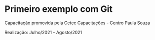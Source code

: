 # Primeiro exemplo com Git

Capacitação promovida pela Cetec Capacitações - Centro Paula Souza 

Realização: Julho/2021 - Agosto/2021

